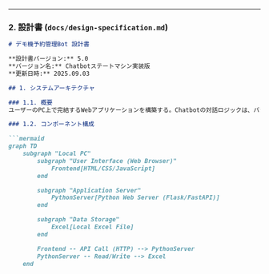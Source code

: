 
---

### 2. 設計書 (`docs/design-specification.md`)

```markdown
# デモ機予約管理Bot 設計書

**設計書バージョン:** 5.0
**バージョン名:** Chatbotステートマシン実装版
**更新日時:** 2025.09.03

## 1. システムアーキテクチャ

### 1.1. 概要
ユーザーのPC上で完結するWebアプリケーションを構築する。Chatbotの対話ロジックは、バックエンドのPythonサーバーに実装されたステートマシンによって管理される。フロントエンドは、現在の対話状態（State）を保持し、ユーザーの入力をサーバーに送信する役割を担う。

### 1.2. コンポーネント構成

```mermaid
graph TD
    subgraph "Local PC"
        subgraph "User Interface (Web Browser)"
            Frontend[HTML/CSS/JavaScript]
        end

        subgraph "Application Server"
            PythonServer[Python Web Server (Flask/FastAPI)]
        end

        subgraph "Data Storage"
            Excel[Local Excel File]
        end

        Frontend -- API Call (HTTP) --> PythonServer
        PythonServer -- Read/Write --> Excel
    end